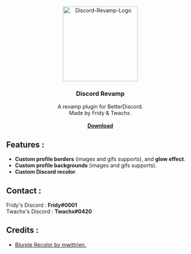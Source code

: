<br />
<p align="center">
  <a href="https://github.com/FridyGruder/Discord-Revamp">
    <a href="https://ibb.co/5k5mzh1"><img src="https://i.ibb.co/gdDNXZr/Discord-Revamp-Logo.png" alt="Discord-Revamp-Logo" border="0" width="200" height="200"></a>
  </a>

  <h3 align="center">Discord Revamp</h3>

  <p align="center">
    A revamp plugin for BetterDiscord.
    <br />
    Made by Fridy & Twachx.
    <br />
    <a href="https://github.com/FridyGruder/Discord-Revamp/blob/main/DiscordRevamp.plugin.js">
    <br />
    <strong>Download</strong></a>
    <br />
  </p>
</p>

## Features :

* <b>Custom profile borders</b> (images and gifs supports), and <b>glow effect</b>.
* <b>Custom profile backgrounds</b> (images and gifs supports).
* <b>Custom Discord recolor</b>.

## Contact :

Fridy's Discord : <b>Fridy#0001</b>
<br />
Twachx's Discord : <b>Twachx#0420</b>

## Credits :

* <a href="https://github.com/mwittrien/BetterDiscordAddons/tree/master/Themes/BlurpleRecolor/">Blurple Recolor by mwittrien.</a>
